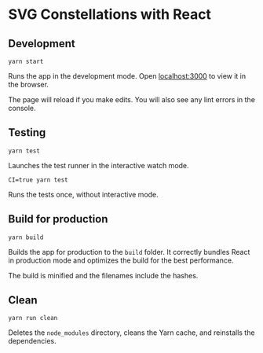 # SVG Constellations with React

## Development

```
yarn start
```

Runs the app in the development mode. Open [localhost:3000](http://localhost:3000) to view it in the browser.

The page will reload if you make edits. You will also see any lint errors in the console.

## Testing

```
yarn test
```

Launches the test runner in the interactive watch mode.

```
CI=true yarn test
```

Runs the tests once, without interactive mode.

## Build for production

```
yarn build
```

Builds the app for production to the `build` folder. It correctly bundles React in production mode and optimizes the build for the best performance.

The build is minified and the filenames include the hashes.

## Clean

```
yarn run clean
```

Deletes the `node_modules` directory, cleans the Yarn cache, and reinstalls the dependencies.
